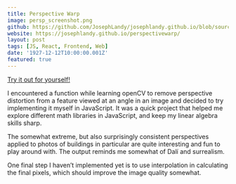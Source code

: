 ```yaml
---
title: Perspective Warp
image: persp_screenshot.png
github: https://github.com/JosephLandy/josephlandy.github.io/blob/source/src/pages/perspectivewarp.tsx
website: https://josephlandy.github.io/perspectivewarp/
layout: post
tags: [JS, React, Frontend, Web]
date: '1927-12-12T10:00:00.001Z'
featured: true
---
```


[Try it out for yourself!](https://josephlandy.github.io/perspectivewarp)

I encountered a function while learning openCV to remove perspective distortion from a feature viewed at an angle in an image and decided to try implementing it myself in JavaScript. It was a quick project that helped me explore different math libraries in JavaScript, and keep my linear algebra skills sharp.

The somewhat extreme, but also surprisingly consistent perspectives applied to photos of buildings in particular are quite interesting and fun to play around with. The output reminds me somewhat of Dalí and surrealism. 

One final step I haven’t implemented yet is to use interpolation in calculating the final pixels, which should improve the image quality somewhat. 